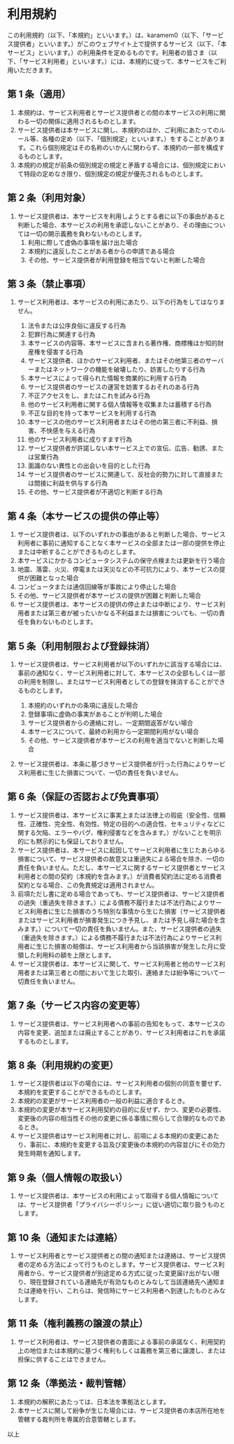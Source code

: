 # 利用規約

この利用規約（以下、「本規約」といいます。）は、karamem0（以下、「サービス提供者」といいます。）がこのウェブサイト上で提供するサービス（以下、「本サービス」といいます。）の利用条件を定めるものです。利用者の皆さま（以下、「サービス利用者」といいます。）には、本規約に従って、本サービスをご利用いただきます。

## 第 1 条（適用）

1. 本規約は、サービス利用者とサービス提供者との間の本サービスの利用に関わる一切の関係に適用されるものとします。
1. サービス提供者は本サービスに関し、本規約のほか、ご利用にあたってのルール等、各種の定め（以下、「個別規定」といいます。）をすることがあります。これら個別規定はその名称のいかんに関わらず、本規約の一部を構成するものとします。
1. 本規約の規定が前条の個別規定の規定と矛盾する場合には、個別規定において特段の定めなき限り、個別規定の規定が優先されるものとします。

## 第 2 条（利用対象）

1. サービス提供者は、本サービスを利用しようとする者に以下の事由があると判断した場合、本サービスの利用を承認しないことがあり、その理由については一切の開示義務を負わないものとします。
    1. 利用に際して虚偽の事項を届け出た場合
    1. 本規約に違反したことがある者からの申請である場合
    1. その他、サービス提供者が利用登録を相当でないと判断した場合

## 第 3 条（禁止事項）

1. サービス利用者は、本サービスの利用にあたり、以下の行為をしてはなりません。

    1. 法令または公序良俗に違反する行為
    1. 犯罪行為に関連する行為
    1. 本サービスの内容等、本サービスに含まれる著作権、商標権ほか知的財産権を侵害する行為
    1. サービス提供者、ほかのサービス利用者、またはその他第三者のサーバーまたはネットワークの機能を破壊したり、妨害したりする行為
    1. 本サービスによって得られた情報を商業的に利用する行為
    1. サービス提供者のサービスの運営を妨害するおそれのある行為
    1. 不正アクセスをし、またはこれを試みる行為
    1. 他のサービス利用者に関する個人情報等を収集または蓄積する行為
    1. 不正な目的を持って本サービスを利用する行為
    1. 本サービスの他のサービス利用者またはその他の第三者に不利益、損害、不快感を与える行為
    1. 他のサービス利用者に成りすます行為
    1. サービス提供者が許諾しない本サービス上での宣伝、広告、勧誘、または営業行為
    1. 面識のない異性との出会いを目的とした行為
    1. サービス提供者のサービスに関連して、反社会的勢力に対して直接または間接に利益を供与する行為
    1. その他、サービス提供者が不適切と判断する行為

## 第 4 条（本サービスの提供の停止等）

1. サービス提供者は、以下のいずれかの事由があると判断した場合、サービス利用者に事前に通知することなく本サービスの全部または一部の提供を停止または中断することができるものとします。
1. 本サービスにかかるコンピュータシステムの保守点検または更新を行う場合
1. 地震、落雷、火災、停電または天災などの不可抗力により、本サービスの提供が困難となった場合
1. コンピュータまたは通信回線等が事故により停止した場合
1. その他、サービス提供者が本サービスの提供が困難と判断した場合
1. サービス提供者は、本サービスの提供の停止または中断により、サービス利用者または第三者が被ったいかなる不利益または損害についても、一切の責任を負わないものとします。

## 第 5 条（利用制限および登録抹消）

1. サービス提供者は、サービス利用者が以下のいずれかに該当する場合には、事前の通知なく、サービス利用者に対して、本サービスの全部もしくは一部の利用を制限し、またはサービス利用者としての登録を抹消することができるものとします。

    1. 本規約のいずれかの条項に違反した場合
    1. 登録事項に虚偽の事実があることが判明した場合
    1. サービス提供者からの連絡に対し、一定期間返答がない場合
    1. 本サービスについて、最終の利用から一定期間利用がない場合
    1. その他、サービス提供者が本サービスの利用を適当でないと判断した場合

1. サービス提供者は、本条に基づきサービス提供者が行った行為によりサービス利用者に生じた損害について、一切の責任を負いません。

## 第 6 条（保証の否認および免責事項）

1. サービス提供者は、本サービスに事実上または法律上の瑕疵（安全性、信頼性、正確性、完全性、有効性、特定の目的への適合性、セキュリティなどに関する欠陥、エラーやバグ、権利侵害などを含みます。）がないことを明示的にも黙示的にも保証しておりません。
1. サービス提供者は、本サービスに起因してサービス利用者に生じたあらゆる損害について、サービス提供者の故意又は重過失による場合を除き、一切の責任を負いません。ただし、本サービスに関するサービス提供者とサービス利用者との間の契約（本規約を含みます。）が消費者契約法に定める消費者契約となる場合、この免責規定は適用されません。
1. 前項ただし書に定める場合であっても、サービス提供者は、サービス提供者の過失（重過失を除きます。）による債務不履行または不法行為によりサービス利用者に生じた損害のうち特別な事情から生じた損害（サービス提供者またはサービス利用者が損害発生につき予見し、または予見し得た場合を含みます。）について一切の責任を負いません。また、サービス提供者の過失（重過失を除きます。）による債務不履行または不法行為によりサービス利用者に生じた損害の賠償は、サービス利用者から当該損害が発生した月に受領した利用料の額を上限とします。
1. サービス提供者は、本サービスに関して、サービス利用者と他のサービス利用者または第三者との間において生じた取引、連絡または紛争等について一切責任を負いません。

## 第 7 条（サービス内容の変更等）

1. サービス提供者は、サービス利用者への事前の告知をもって、本サービスの内容を変更、追加または廃止することがあり、サービス利用者はこれを承諾するものとします。

## 第 8 条（利用規約の変更）

1. サービス提供者は以下の場合には、サービス利用者の個別の同意を要せず、本規約を変更することができるものとします。
1. 本規約の変更がサービス利用者の一般の利益に適合するとき。
1. 本規約の変更が本サービス利用契約の目的に反せず、かつ、変更の必要性、変更後の内容の相当性その他の変更に係る事情に照らして合理的なものであるとき。
1. サービス提供者はサービス利用者に対し、前項による本規約の変更にあたり、事前に、本規約を変更する旨及び変更後の本規約の内容並びにその効力発生時期を通知します。

## 第 9 条（個人情報の取扱い）

1. サービス提供者は、本サービスの利用によって取得する個人情報については、サービス提供者「プライバシーポリシー」に従い適切に取り扱うものとします。

## 第 10 条（通知または連絡）

1. サービス利用者とサービス提供者との間の通知または連絡は、サービス提供者の定める方法によって行うものとします。サービス提供者は、サービス利用者から、サービス提供者が別途定める方式に従った変更届け出がない限り、現在登録されている連絡先が有効なものとみなして当該連絡先へ通知または連絡を行い、これらは、発信時にサービス利用者へ到達したものとみなします。

## 第 11 条（権利義務の譲渡の禁止）

1. サービス利用者は、サービス提供者の書面による事前の承諾なく、利用契約上の地位または本規約に基づく権利もしくは義務を第三者に譲渡し、または担保に供することはできません。

## 第 12 条（準拠法・裁判管轄）

1. 本規約の解釈にあたっては、日本法を準拠法とします。
1. 本サービスに関して紛争が生じた場合には、サービス提供者の本店所在地を管轄する裁判所を専属的合意管轄とします。

以上
